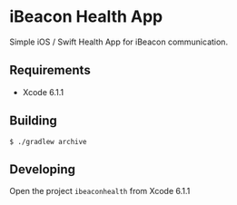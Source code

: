 iBeacon Health App
==================

Simple iOS / Swift Health App for iBeacon communication.

Requirements
------------

* Xcode 6.1.1

Building
--------

    $ ./gradlew archive

Developing
----------

Open the project `ibeaconhealth` from Xcode 6.1.1
